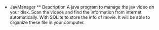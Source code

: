 * JavManager
** Description
    A java program to manage the jav video on your disk.
    Scan the videos and find the information from internet automatically.
    With SQLite to store the info of movie.
    It will be able to organize these file in your computer.
